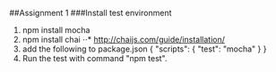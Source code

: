 ##Assignment 1
###Install test environment
1. npm install mocha
2. npm install chai
⋅⋅* http://chaijs.com/guide/installation/
3. add the following to package.json
    {
    	"scripts": {
    		"test": "mocha"
    	}
    }
4. Run the test with command "npm test".
